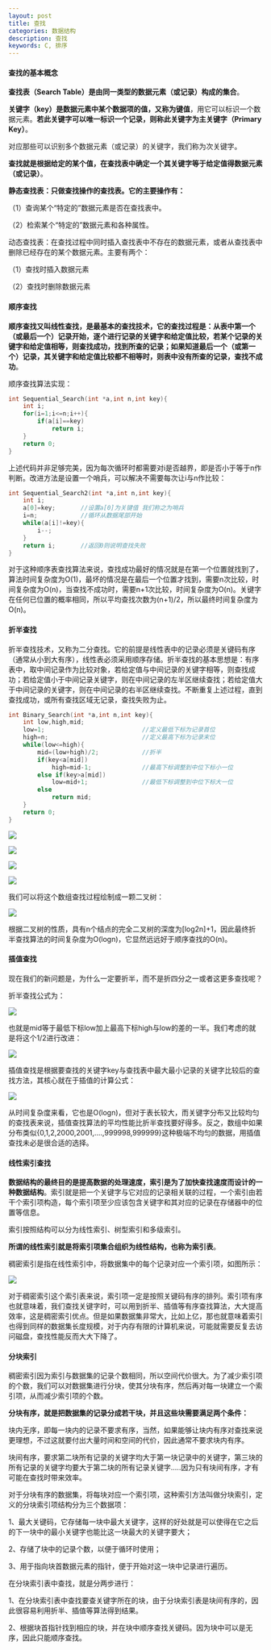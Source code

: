 ```yaml
---
layout: post
title: 查找
categories: 数据结构
description: 查找
keywords: C, 排序
---
```


#### 查找的基本概念

**查找表（Search Table）是由同一类型的数据元素（或记录）构成的集合**。

**关键字（key）是数据元素中某个数据项的值，又称为键值**，用它可以标识一个数据元素。**若此关键字可以唯一标识一个记录，则称此关键字为主关键字（Primary Key）**。

对应那些可以识别多个数据元素（或记录）的关键字，我们称为次关键字。

**查找就是根据给定的某个值，在查找表中确定一个其关键字等于给定值得数据元素（或记录）**。

**静态查找表：只做查找操作的查找表。它的主要操作有：**

（1）查询某个“特定的”数据元素是否在查找表中。

（2）检索某个“特定的”数据元素和各种属性。

动态查找表：在查找过程中同时插入查找表中不存在的数据元素，或者从查找表中删除已经存在的某个数据元素。主要有两个：

（1）查找时插入数据元素

（2）查找时删除数据元素

#### 顺序查找

**顺序查找又叫线性查找，是最基本的查找技术，它的查找过程是：从表中第一个（或最后一个）记录开始，逐个进行记录的关键字和给定值比较，若某个记录的关键字和给定值相等，则查找成功，找到所查的记录；如果知道最后一个（或第一个）记录，其关键字和给定值比较都不相等时，则表中没有所查的记录，查找不成功**。

顺序查找算法实现：

```cpp
int Sequential_Search(int *a,int n,int key){
	int i;
	for(i=1;i<=n;i++){
		if(a[i]==key)
			return i;
	}
	return 0;
}
```

上述代码并非足够完美，因为每次循环时都需要对i是否越界，即是否小于等于n作判断。改进方法是设置一个哨兵，可以解决不需要每次让i与n作比较：

```cpp
int Sequential_Search2(int *a,int n,int key){
	int i;
	a[0]=key;       //设置a[0]为关键值 我们称之为哨兵
	i=n;            //循环从数据尾部开始
	while(a[i]!=key){
		i--;
	}
	return i;       //返回0则说明查找失败
}
```

对于这种顺序表查找算法来说，查找成功最好的情况就是在第一个位置就找到了，算法时间复杂度为O(1)，最坏的情况是在最后一个位置才找到，需要n次比较，时间复杂度为O(n)，当查找不成功时，需要n+1次比较，时间复杂度为O(n)。关键字在任何已位置的概率相同，所以平均查找次数为(n+1)/2，所以最终时间复杂度为O(n)。

#### 折半查找

折半查找技术，又称为二分查找。它的前提是线性表中的记录必须是关键码有序（通常从小到大有序），线性表必须采用顺序存储。折半查找的基本思想是：有序表中，取中间记录作为比较对象，若给定值与中间记录的关键字相等，则查找成功；若给定值小于中间记录关键字，则在中间记录的左半区继续查找；若给定值大于中间记录的关键字，则在中间记录的右半区继续查找。不断重复上述过程，直到查找成功，或所有查找区域无记录，查找失败为止。

```cpp
int Binary_Search(int *a,int n,int key){
	int low,high,mid;
	low=1;                           //定义最低下标为记录首位
	high=n;                          //定义最高下标为记录末位
	while(low<=high){
		mid=(low+high)/2;            //折半
		if(key<a[mid])
			high=mid-1;              //最高下标调整到中位下标小一位
		else if(key>a[mid])
			low=mid+1;               //最低下标调整到中位下标大一位
		else
			return mid;
	}
	return 0;
}
```

![](/images/posts/Datastructure/180.png)

![](/images/posts/Datastructure/181.png)

![](/images/posts/Datastructure/182.png)

![](/images/posts/Datastructure/183.png)

我们可以将这个数组查找过程绘制成一颗二叉树：

![](/images/posts/Datastructure/184.png)

根据二叉树的性质，具有n个结点的完全二叉树的深度为[log2n]+1，因此最终折半查找算法的时间复杂度为O(logn)，它显然远远好于顺序查找的O(n)。

#### 插值查找

现在我们的新问题是，为什么一定要折半，而不是折四分之一或者这更多查找呢？

折半查找公式为：

![](/images/posts/Datastructure/185.png)

也就是mid等于最低下标low加上最高下标high与low的差的一半。我们考虑的就是将这个1/2进行改进：

![](/images/posts/Datastructure/186.png)

插值查找是根据要查找的关键字key与查找表中最大最小记录的关键字比较后的查找方法，其核心就在于插值的计算公式：

![](/images/posts/Datastructure/187.png)

从时间复杂度来看，它也是O(logn)，但对于表长较大，而关键字分布又比较均匀的查找表来说，插值查找算法的平均性能比折半查找要好得多。反之，数组中如果分布类似{0,1,2,2000,2001,....,999998,999999}这种极端不均匀的数据，用插值查找未必是很合适的选择。

#### 线性索引查找

**数据结构的最终目的是提高数据的处理速度，索引是为了加快查找速度而设计的一种数据结构**。索引就是把一个关键字与它对应的记录相关联的过程，一个索引由若干个索引项构造，每个索引项至少应该包含关键字和其对应的记录在存储器中的位置等信息。

索引按照结构可以分为线性索引、树型索引和多级索引。

**所谓的线性索引就是将索引项集合组织为线性结构，也称为索引表**。

稠密索引是指在线性索引中，将数据集中的每个记录对应一个索引项，如图所示：

![](/images/posts/Datastructure/188.png)

对于稠密索引这个索引表来说，索引项一定是按照关键码有序的排列。索引项有序也就意味着，我们查找关键字时，可以用到折半、插值等有序查找算法，大大提高效率，这是稠密索引优点。但是如果数据集非常大，比如上亿，那也就意味着索引也得到同样的数据集长度规模，对于内存有限的计算机来说，可能就需要反复去访问磁盘，查找性能反而大大下降了。

#### 分块索引

稠密索引因为索引与数据集的记录个数相同，所以空间代价很大。为了减少索引项的个数，我们可以对数据集进行分块，使其分块有序，然后再对每一块建立一个索引项，从而减少索引项的个数。

**分块有序，就是把数据集的记录分成若干块，并且这些块需要满足两个条件：**

块内无序，即每一块内的记录不要求有序，当然，如果能够让块内有序对查找来说更理想，不过这就要付出大量时间和空间的代价，因此通常不要求块内有序。

块间有序，要求第二块所有记录的关键字均大于第一块记录中的关键字，第三块的所有记录的关键字均要大于第二块的所有记录关键字.....因为只有块间有序，才有可能在查找时带来效率。

对于分块有序的数据集，将每块对应一个索引项，这种索引方法叫做分块索引，定义的分块索引项结构分为三个数据项：

1、最大关键码，它存储每一块中最大关键字，这样的好处就是可以使得在它之后的下一块中的最小关键字也能比这一块最大的关键字要大；

2、存储了块中的记录个数，以便于循环时使用；

3、用于指向块首数据元素的指针，便于开始对这一块中记录进行遍历。

在分块索引表中查找，就是分两步进行：

1、在分块索引表中查找要查关键字所在的块，由于分块索引表是块间有序的，因此很容易利用折半、插值等算法得到结果。

2、根据块首指针找到相应的块，并在块中顺序查找关键码。因为块中可以是无序，因此只能顺序查找。












